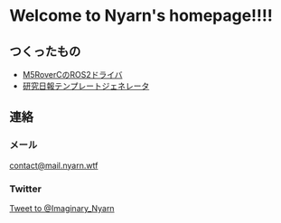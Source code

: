 # Welcome to Nyarn's homepage!!!!

## つくったもの
- [M5RoverCのROS2ドライバ](https://github.com/Nyarn-WTF/M5Ros2over)
- [研究日報テンプレートジェネレータ](https://github.com/Nyarn-WTF/DailyReportGenerator)

## 連絡
### メール
[contact@mail.nyarn.wtf](contact@mail.nyarn.wtf)
### Twitter
<a href="https://twitter.com/intent/tweet?screen_name=Imaginary_Nyarn&ref_src=twsrc%5Etfw" class="twitter-mention-button" data-show-count="false">Tweet to @Imaginary_Nyarn</a><script async src="https://platform.twitter.com/widgets.js" charset="utf-8"></script>